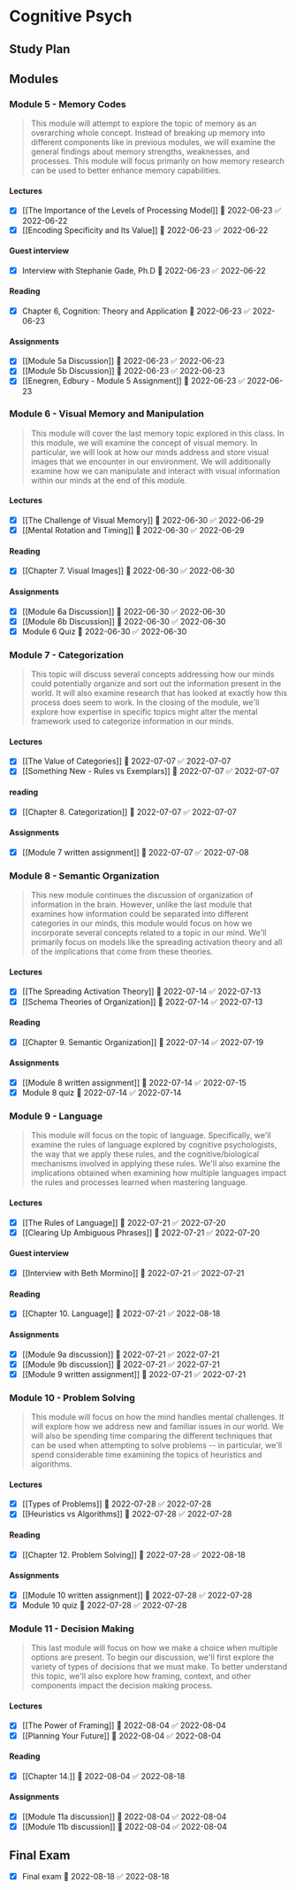 # Cognitive Psych

## Study Plan



## Modules
### Module 5 - Memory Codes

>This module will attempt to explore the topic of memory as an overarching whole concept. Instead of breaking up memory into different components like in previous modules, we will examine the general findings about memory strengths, weaknesses, and processes. This module will focus primarily on how memory research can be used to better enhance memory capabilities.

#### Lectures

- [x] [[The Importance of the Levels of Processing Model]] 📅 2022-06-23 ✅ 2022-06-22
- [x] [[Encoding Specificity and Its Value]] 📅 2022-06-23 ✅ 2022-06-22

#### Guest interview

- [x] Interview with Stephanie Gade, Ph.D 📅 2022-06-23 ✅ 2022-06-22

#### Reading

- [x] Chapter 6, Cognition: Theory and Application 📅 2022-06-23 ✅ 2022-06-23

#### Assignments

- [x] [[Module 5a Discussion]] 📅 2022-06-23 ✅ 2022-06-23
- [x] [[Module 5b Discussion]] 📅 2022-06-23 ✅ 2022-06-23
- [x] [[Enegren, Edbury - Module 5 Assignment]] 📅 2022-06-23 ✅ 2022-06-23

### Module 6 - Visual Memory and Manipulation

>This module will cover the last memory topic explored in this class. In this module, we will examine the concept of visual memory. In particular, we will look at how our minds address and store visual images that we encounter in our environment. We will additionally examine how we can manipulate and interact with visual information within our minds at the end of this module.

#### Lectures

- [x] [[The Challenge of Visual Memory]] 📅 2022-06-30 ✅ 2022-06-29
- [x] [[Mental Rotation and Timing]] 📅 2022-06-30 ✅ 2022-06-29

#### Reading

- [x] [[Chapter 7. Visual Images]] 📅 2022-06-30 ✅ 2022-06-30

#### Assignments

- [x] [[Module 6a Discussion]] 📅 2022-06-30 ✅ 2022-06-30
- [x] [[Module 6b Discussion]] 📅 2022-06-30 ✅ 2022-06-30
- [x] Module 6 Quiz 📅 2022-06-30 ✅ 2022-06-30

### Module 7 - Categorization

>This topic will discuss several concepts addressing how our minds could potentially organize and sort out the information present in the world. It will also examine research that has looked at exactly how this process does seem to work. In the closing of the module, we'll explore how expertise in specific topics might alter the mental framework used to categorize information in our minds.

#### Lectures

- [x] [[The Value of Categories]] 📅 2022-07-07 ✅ 2022-07-07
- [x] [[Something New - Rules vs Exemplars]] 📅 2022-07-07 ✅ 2022-07-07

#### reading

- [x] [[Chapter 8. Categorization]] 📅 2022-07-07 ✅ 2022-07-07

#### Assignments

- [x] [[Module 7 written assignment]] 📅 2022-07-07 ✅ 2022-07-08

### Module 8 - Semantic Organization

> This new module continues the discussion of organization of information in the brain. However, unlike the last module that examines how information could be separated into different categories in our minds, this module would focus on how we incorporate several concepts related to a topic in our mind. We'll primarily focus on models like the spreading activation theory and all of the implications that come from these theories.

#### Lectures

- [x] [[The Spreading Activation Theory]] 📅 2022-07-14 ✅ 2022-07-13
- [x] [[Schema Theories of Organization]] 📅 2022-07-14 ✅ 2022-07-13

#### Reading

- [x] [[Chapter 9. Semantic Organization]] 📅 2022-07-14 ✅ 2022-07-19

#### Assignments

- [x] [[Module 8 written assignment]] 📅 2022-07-14 ✅ 2022-07-15
- [x] Module 8 quiz 📅 2022-07-14 ✅ 2022-07-14

### Module 9 - Language

>This module will focus on the topic of language. Specifically, we'll examine the rules of language explored by cognitive psychologists, the way that we apply these rules, and the cognitive/biological mechanisms involved in applying these rules. We'll also examine the implications obtained when examining how multiple languages impact the rules and processes learned when mastering language.

#### Lectures

- [x] [[The Rules of Language]] 📅 2022-07-21 ✅ 2022-07-20
- [x] [[Clearing Up Ambiguous Phrases]] 📅 2022-07-21 ✅ 2022-07-20

#### Guest interview

- [x] [[Interview with Beth Mormino]] 📅 2022-07-21 ✅ 2022-07-21

#### Reading

- [x] [[Chapter 10. Language]] 📅 2022-07-21 ✅ 2022-08-18

#### Assignments

- [x] [[Module 9a discussion]] 📅 2022-07-21 ✅ 2022-07-21
- [x] [[Module 9b discussion]] 📅 2022-07-21 ✅ 2022-07-21
- [x] [[Module 9 written assignment]] 📅 2022-07-21 ✅ 2022-07-21

### Module 10 - Problem Solving

>This module will focus on how the mind handles mental challenges. It will explore how we address new and familiar issues in our world. We will also be spending time comparing the different techniques that can be used when attempting to solve problems -- in particular, we'll spend considerable time examining the topics of heuristics and algorithms.

#### Lectures

- [x] [[Types of Problems]] 📅 2022-07-28 ✅ 2022-07-28
- [x] [[Heuristics vs Algorithms]] 📅 2022-07-28 ✅ 2022-07-28

#### Reading

- [x] [[Chapter 12. Problem Solving]] 📅 2022-07-28 ✅ 2022-08-18

#### Assignments

- [x] [[Module 10 written assignment]] 📅 2022-07-28 ✅ 2022-07-28
- [x] Module 10 quiz 📅 2022-07-28 ✅ 2022-07-28

### Module 11 - Decision Making

> This last module will focus on how we make a choice when multiple options are present. To begin our discussion, we'll first explore the variety of types of decisions that we must make. To better understand this topic, we'll also explore how framing, context, and other components impact the decision making process.

#### Lectures

- [x] [[The Power of Framing]] 📅 2022-08-04 ✅ 2022-08-04
- [x] [[Planning Your Future]] 📅 2022-08-04 ✅ 2022-08-04

#### Reading

- [x] [[Chapter 14.]] 📅 2022-08-04 ✅ 2022-08-18

#### Assignments

- [x] [[Module 11a discussion]] 📅 2022-08-04 ✅ 2022-08-04
- [x] [[Module 11b discussion]] 📅 2022-08-04 ✅ 2022-08-04

## Final Exam

- [x] Final exam 📅 2022-08-18 ✅ 2022-08-18